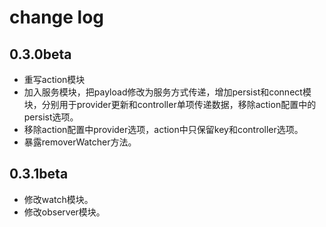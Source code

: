 # change log

## 0.3.0beta
* 重写action模块
* 加入服务模块，把payload修改为服务方式传递，增加persist和connect模块，分别用于provider更新和controller单项传递数据，移除action配置中的persist选项。
* 移除action配置中provider选项，action中只保留key和controller选项。
* 暴露removerWatcher方法。

## 0.3.1beta
* 修改watch模块。
* 修改observer模块。
